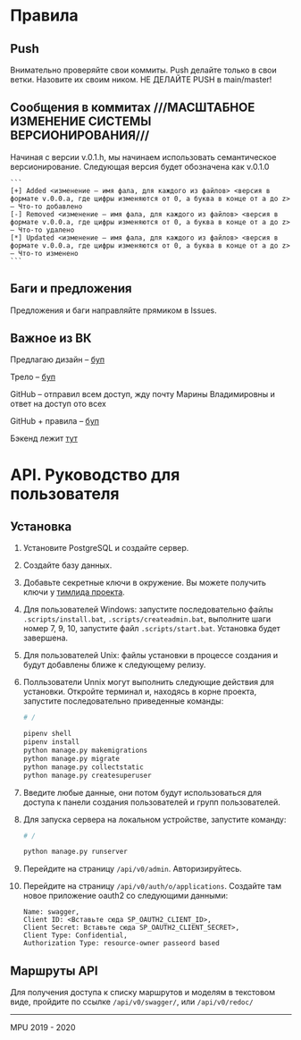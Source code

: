 # Правила

## Push

Внимательно проверяйте свои коммиты.
Push делайте только в свои ветки. Назовите их своим ником. НЕ ДЕЛАЙТЕ PUSH в main/master!

## Сообщения в коммитах ///МАСШТАБНОЕ ИЗМЕНЕНИЕ СИСТЕМЫ ВЕРСИОНИРОВАНИЯ///

Начиная с версии v.0.1.h, мы начинаем использовать семантическое версионирование. Следующая версия будет обозначена как v.0.1.0

    ```
    [+] Added <изменение – имя фала, для каждого из файлов> <версия в формате v.0.0.a, где цифры изменяются от 0, а буква в конце от a до z>  – Что-то добавлено
    [-] Removed <изменение – имя фала, для каждого из файлов> <версия в формате v.0.0.a, где цифры изменяются от 0, а буква в конце от a до z> – Что-то удалено
    [*] Updated <изменение – имя фала, для каждого из файлов> <версия в формате v.0.0.a, где цифры изменяются от 0, а буква в конце от a до z> – Что-то изменено
    ```

## Баги и предложения

Предложения и баги направляйте прямиком в Issues.

## Важное из ВК

Предлагаю дизайн – [буп](https://www.figma.com/file/687IPxcFUw0BjZM2txCywU)

Трело – [буп](https://trello.com/b/0AtfdCL7/мониторинг-20)

GitHub – отправил всем доступ, жду почту Марины Владимировны и ответ на доступ ото всех

GitHub + правила –
[буп](https://github.com/encrypted-fox/students_performance_monitoring/wiki/%D0%9F%D1%80%D0%B0%D0%B2%D0%B8%D0%BB%D0%B0-%D0%B8-%D1%83%D1%81%D1%82%D0%B0%D0%BD%D0%BE%D0%B2%D0%BA%D0%B0)

Бэкенд лежит [тут](https://students-monitor.herokuapp.com/)

# API. Руководство для пользователя

## Установка

1. Установите PostgreSQL и создайте сервер.
2. Создайте базу данных.
3. Добавьте секретные ключи в окружение. Вы можете получить ключи у [тимлида проекта](https://github.com/encrypted-fox).
4. Для пользователей Windows: запустите последовательно файлы `.scripts/install.bat`, `.scripts/createadmin.bat`, выполните шаги номер 7, 9, 10, запустите файл `.scripts/start.bat`. Установка будет завершена.
5. Для пользователей Unix: файлы установки в процессе создания и будут добавлены ближе к следующему релизу.
6. Полльзователи Unnix могут выполнить следующие действия для установки. Откройте терминал и, находясь в корне проекта, запустите последовательно приведенные команды:

    ```bash
    # /

    pipenv shell
    pipenv install
    python manage.py makemigrations
    python manage.py migrate
    python manage.py collectstatic
    python manage.py createsuperuser
    ```

7. Введите любые данные, они потом будут использоваться для доступа к панели создания пользователей и групп пользователей.
8. Для запуска сервера на локальном устройстве, запустите команду:

    ```bash
    # /

    python manage.py runserver
    ```

9. Перейдите на страницу `/api/v0/admin`. Авторизируйтесь.
10. Перейдите на страницу `/api/v0/auth/o/applications`. Создайте там новое приложение oauth2 со следующими данными:

    ```
    Name: swagger,
    Client ID: <Вставьте сюда SP_OAUTH2_CLIENT_ID>,
    Client Secret: Вставьте сюда SP_OAUTH2_CLIENT_SECRET>,
    Client Type: Confidential,
    Authorization Type: resource-owner passeord based
    ```

## Маршруты API

Для получения доступа к списку маршрутов и моделям в текстовом виде, пройдите по ссылке `/api/v0/swagger/`, или `/api/v0/redoc/`

---

MPU 2019 - 2020
